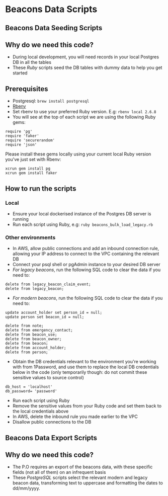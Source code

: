# Beacons Data Scripts

## Beacons Data Seeding Scripts

## Why do we need this code?

- During local development, you will need records in your local Postgres DB in all the tables
- These _Ruby_ scripts seed the DB tables with dummy data to help you get started

## Prerequisites

- Postgresql:
  `brew install postgresql`
- [Rbenv](https://github.com/rbenv/rbenv)
- Set rbenv to use your preferred Ruby version. E.g:
  `rbenv local 2.6.8`
- You will see at the top of each script we are using the following Ruby gems:

```
require 'pg'
require 'faker'
require 'securerandom'
require 'json'
```

Please install these gems locally using your current local Ruby version you've just set with Rbenv:

```
xcrun gem install pg
xcrun gem install faker
```

## How to run the scripts

### Local

- Ensure your local dockerised instance of the Postgres DB server is running
- Run each script using Ruby, e.g:
  `ruby beacons_bulk_load_legacy.rb`

### Other environments

- In AWS, allow public connections and add an inbound connection rule, allowing your IP address to connect to the VPC containing the relevant DB
- Connect your psql shell or pgAdmin instance to your desired DB server
- _For legacy beacons_, run the following SQL code to clear the data if you need to:

```
delete from legacy_beacon_claim_event;
delete from legacy_beacon;
```

- _For modern beacons_, run the following SQL code to clear the data if you need to:

```
update account_holder set person_id = null;
update person set beacon_id = null;

delete from note;
delete from emergency_contact;
delete from beacon_use;
delete from beacon_owner;
delete from beacon;
delete from account_holder;
delete from person;
```

- Obtain the DB credentials relevant to the environment you're working with from 1Password, and use them to replace the local DB credentials below in the code (only temporarily though: do not commit these sensitive values to source control)

```
db_host = 'localhost'
db_password= 'password'
```

- Run each script using Ruby
- Remove the sensitive values from your Ruby code and set them back to the local credentials above
- In AWS, delete the inbound rule you made earlier to the VPC
- Disallow public connections to the DB

## Beacons Data Export Scripts

## Why do we need this code?

- The P.O requires an export of the beacons data, with these specific fields (not all of them) on an infrequent basis
- These _PostgreSQL_ scripts select the relevant modern and legacy beacon data, transforming text to uppercase and formatting the dates to dd/mm/yyyy.
